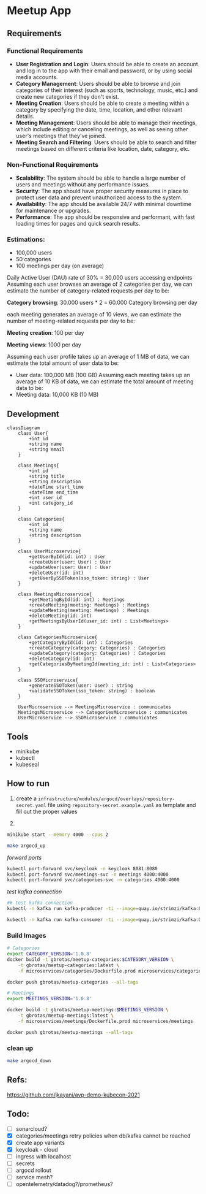 # Meetup App

## Requirements
### Functional Requirements
- **User Registration and Login**: Users should be able to create an account and log in to the app with their email and password, or by using social media accounts.
- **Category Management**: Users should be able to browse and join categories of their interest (such as sports, technology, music, etc.) and create new categories if they don't exist.
- **Meeting Creation**: Users should be able to create a meeting within a category by specifying the date, time, location, and other relevant details.
- **Meeting Management**: Users should be able to manage their meetings, which include editing or canceling meetings, as well as seeing other user's meetings that they've joined.
- **Meeting Search and Filtering**: Users should be able to search and filter meetings based on different criteria like location, date, category, etc.

### Non-Functional Requirements
- **Scalability**: The system should be able to handle a large number of users and meetings without any performance issues.
- **Security**: The app should have proper security measures in place to protect user data and prevent unauthorized access to the system.
- **Availability**: The app should be available 24/7 with minimal downtime for maintenance or upgrades.
- **Performance**: The app should be responsive and performant, with fast loading times for pages and quick search results.

### Estimations:
- 100,000 users
- 50 categories
- 100 meetings per day (on average)

Daily Active User (DAU) rate of 30% = 30,000 users accessing endpoints
Assuming each user browses an average of 2 categories per day, we can estimate the number of category-related requests per day to be:

**Category browsing**: 30.000 users * 2 = 60.000 Category browsing per day

each meeting generates an average of 10 views, we can estimate the number of meeting-related requests per day to be:

**Meeting creation**: 100 per day

**Meeting views**: 1000 per day

Assuming each user profile takes up an average of 1 MB of data, we can estimate the total amount of user data to be:
- User data: 100,000 MB (100 GB)
Assuming each meeting takes up an average of 10 KB of data, we can estimate the total amount of meeting data to be:
- Meeting data: 10,000 KB (10 MB)


## Development
```mermaid
classDiagram
    class User{
        +int id
        +string name
        +string email
    }

    class Meetings{
        +int id
        +string title
        +string description
        +dateTime start_time
        +dateTime end_time
        +int user_id
        +int category_id
    }

    class Categories{
        +int id
        +string name
        +string description
    }

    class UserMicroservice{
        +getUserById(id: int) : User
        +createUser(user: User) : User
        +updateUser(user: User) : User
        +deleteUser(id: int)
        +getUserBySSOToken(sso_token: string) : User
    }

    class MeetingsMicroservice{
        +getMeetingById(id: int) : Meetings
        +createMeeting(meeting: Meetings) : Meetings
        +updateMeeting(meeting: Meetings) : Meetings
        +deleteMeeting(id: int)
        +getMeetingsByUserId(user_id: int) : List<Meetings>
    }

    class CategoriesMicroservice{
        +getCategoryById(id: int) : Categories
        +createCategory(category: Categories) : Categories
        +updateCategory(category: Categories) : Categories
        +deleteCategory(id: int)
        +getCategoriesByMeetingId(meeting_id: int) : List<Categories>
    }

    class SSOMicroservice{
        +generateSSOToken(user: User) : string
        +validateSSOToken(sso_token: string) : boolean
    }

    UserMicroservice --> MeetingsMicroservice : communicates
    MeetingsMicroservice --> CategoriesMicroservice : communicates
    UserMicroservice --> SSOMicroservice : communicates
```


## Tools
- minikube
- kubectl
- kubeseal

## How to run
1. create a `infrastructure/modules/argocd/overlays/repository-secret.yaml` file using `repository-secret.example.yaml` as template and fill out the proper values

2.
```sh
minikube start --memory 4000 --cpus 2

make argocd_up
```

*forward ports*
```sh
kubectl port-forward svc/keycloak -n keycloak 8081:8080
kubectl port-forward svc/meetings-svc -n meetings 4000:4000
kubectl port-forward svc/categories-svc -n categories 4000:4000
```

*test kafka connection*
```sh
## test kafka connection
kubectl -n kafka run kafka-producer -ti --image=quay.io/strimzi/kafka:0.32.0-kafka-3.3.1 --rm=true --restart=Never -- bin/kafka-console-producer.sh --bootstrap-server my-cluster-kafka-bootstrap.kafka.svc.cluster.local:9092 --topic my-topic # producer

kubectl -n kafka run kafka-consumer -ti --image=quay.io/strimzi/kafka:0.32.0-kafka-3.3.1 --rm=true --restart=Never -- bin/kafka-console-consumer.sh --bootstrap-server my-cluster-kafka-bootstrap.kafka.svc.cluster.local:9092 --topic my-topic --from-beginning # consumer
```

### Build Images
```sh
# Categories
export CATEGORY_VERSION='1.0.8'
docker build -t gbrotas/meetup-categories:$CATEGORY_VERSION \
    -t gbrotas/meetup-categories:latest \
    -f microservices/categories/Dockerfile.prod microservices/categories

docker push gbrotas/meetup-categories --all-tags

# Meetings
export MEETINGS_VERSION='1.0.8'

docker build -t gbrotas/meetup-meetings:$MEETINGS_VERSION \
    -t gbrotas/meetup-meetings:latest \
    -f microservices/meetings/Dockerfile.prod microservices/meetings

docker push gbrotas/meetup-meetings --all-tags
```

### clean up
```sh
make argocd_down
```

## Refs:
https://github.com/jkayani/avp-demo-kubecon-2021

## Todo:
- [ ] sonarcloud?
- [X] categories/meetings retry policies when db/kafka cannot be reached
- [X] create app variants
- [X] keycloak - cloud
- [ ] ingress with localhost
- [ ] secrets
- [ ] argocd rollout
- [ ] service mesh?
- [ ] opentelemetry/datadog?/prometheus?